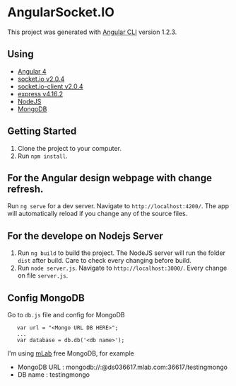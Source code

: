 # AngularSocket.IO

This project was generated with [Angular CLI](https://github.com/angular/angular-cli) version 1.2.3.
## Using
* [Angular 4](http://angular.io/)
* [socket.io v2.0.4](https://www.npmjs.com/package/socket.io)
* [socket.io-client v2.0.4](https://www.npmjs.com/package/socket.io-client)
* [express v4.16.2](https://www.npmjs.com/package/express)
* [NodeJS](https://nodejs.org/en/)
* [MongoDB](https://www.mongodb.com/)

## Getting Started

1. Clone the project to your computer.
2. Run `npm install`.

## For the Angular design webpage with change refresh.
Run `ng serve` for a dev server. Navigate to `http://localhost:4200/`. The app will automatically reload if you change any of the source files.

## For the develope on Nodejs Server
1. Run `ng build` to build the project. The NodeJS server will run the folder `dist` after build. Care to check every changing before build.
2. Run `node server.js`. Navigate to `http://localhost:3000/`. Every change on file `server.js`.

## Config MongoDB
Go to `db.js` file and config for MongoDB

       var url = "<Mongo URL DB HERE>";
       ...
       var database = db.db('<db name>');
       
I'm using [mLab](https://mlab.com/) free MongoDB, for example
* MongoDB URL : mongodb://<dbuser>:<dbpassword>@ds036617.mlab.com:36617/testingmongo
* DB name : testingmongo
  



